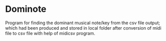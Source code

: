# Dominote
Program for finding the dominant musical note/key from the csv file output;
which had been produced and stored in local folder after conversion of midi file to csv file with help of midicsv program.

